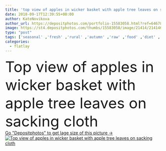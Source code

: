 ```yaml
---
title: 'top view of apples in wicker basket with apple tree leaves on sacking cloth'
date: 2018-09-17T12:39:55+00:00
author: KateNovikova
author_url: https://depositphotos.com/portfolio-15583058.html?ref=64678756
image: https://st4.depositphotos.com/thumbs/15583058/image/21414/214146752/api_thumb_450.jpg?forcejpeg=true
type: "post"
tags: ['seasonal' ,'fresh' ,'rural' ,'autumn' ,'raw' ,'food' ,'diet' ,'fruit' ,'tasty' ,'delicious' ,'appetizing' ,'ripe' ,'freshness' ,'harvest' ,'vegetarian' ,'organic' ,'eco' ,'apples' ,'vitamins' ,'selection' ,'antioxidant' ,'vegan' ,'vital' ,'unprocessed' ,'Healthy Eating' ,'top view' ,'wicker basket' ,'fresh picked' ,'apple tree leaves' ,'clean eating' ,'flatlay' ,'sacking cloth' ]
categories: 
  - flatlay
---
```

<div aling="center">
            <font size="60"> Top view of apples in wicker basket with apple tree leaves on sacking cloth</font>   
</div>
<div>
    <a href='https://st4.depositphotos.com/thumbs/15583058/image/21414/214146752/api_thumb_450.jpg?forcejpeg=true?ref=64678756' target=_blank > Go "Depositphotos" to get lage size of this picture ->
        <img href='https://st4.depositphotos.com/thumbs/15583058/image/21414/214146752/api_thumb_450.jpg?forcejpeg=true?ref=64678756' src='https://st4.depositphotos.com/15583058/21414/i/950/depositphotos_214146752-stock-photo-top-view-apples-wicker-basket.jpg?forcejpeg=true' alt='Top view of apples in wicker basket with apple tree leaves on sacking cloth' >
    </a>
</div>
